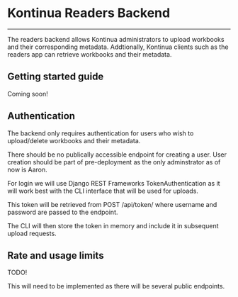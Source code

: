 # **Kontinua Readers Backend**

---

The readers backend allows Kontinua administrators to upload workbooks and their corresponding metadata. Addtionally, Kontinua clients such as the readers app can retrieve workbooks and their metadata.

## **Getting started guide**

Coming soon!

## Authentication

The backend only requires authentication for users who wish to upload/delete workbooks and their metadata.

There should be no publically accessible endpoint for creating a user. User creation should be part of pre-deployment as the only adminstrator as of now is Aaron.

For login we will use Django REST Frameworks TokenAuthentication as it will work best with the CLI interface that will be used for uploads.

This token will be retrieved from POST /api/token/ where username and password are passed to the endpoint.

The CLI will then store the token in memory and include it in subsequent upload requests.

## Rate and usage limits

TODO!

This will need to be implemented as there will be several public endpoints.